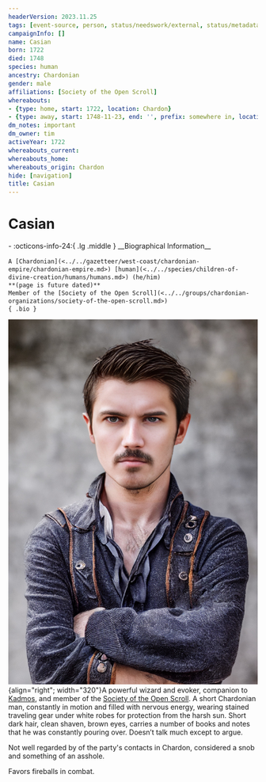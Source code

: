 ```yaml
---
headerVersion: 2023.11.25
tags: [event-source, person, status/needswork/external, status/metadata/header, status/cleanup/internal, status/update]
campaignInfo: []
name: Casian
born: 1722
died: 1748
species: human
ancestry: Chardonian
gender: male
affiliations: [Society of the Open Scroll]
whereabouts:
- {type: home, start: 1722, location: Chardon}
- {type: away, start: 1748-11-23, end: '', prefix: somewhere in, location: Dunmar}
dm_notes: important
dm_owner: tim
activeYear: 1722
whereabouts_current:
whereabouts_home:
whereabouts_origin: Chardon
hide: [navigation]
title: Casian
---
```

# Casian
<div class="grid cards ext-narrow-margin ext-one-column" markdown>
- :octicons-info-24:{ .lg .middle } __Biographical Information__

    A [Chardonian](<../../gazetteer/west-coast/chardonian-empire/chardonian-empire.md>) [human](<../../species/children-of-divine-creation/humans/humans.md>) (he/him)  
    **(page is future dated)**  
    Member of the [Society of the Open Scroll](<../../groups/chardonian-organizations/society-of-the-open-scroll.md>)  
    { .bio }

</div>




![Cassian Portrait](../../assets/cassian-portrait.jpg){align="right"; width="320"}A powerful wizard and evoker, companion to [Kadmos](<./kadmos.md>), and member of the [Society of the Open Scroll](<../../groups/chardonian-organizations/society-of-the-open-scroll.md>). A short Chardonian man, constantly in motion and filled with nervous energy, wearing stained traveling gear under white robes for protection from the harsh sun. Short dark hair, clean shaven, brown eyes, carries a number of books and notes that he was constantly pouring over. Doesn’t talk much except to argue.

Not well regarded by of the party's contacts in Chardon, considered a snob and something of an asshole. 

Favors fireballs in combat. 

